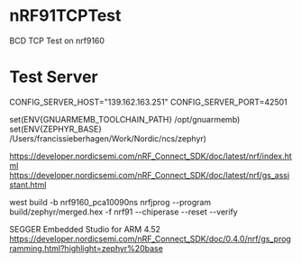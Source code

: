 # nRF91TCPTest
BCD TCP Test on nrf9160 


# Test Server
CONFIG_SERVER_HOST="139.162.163.251"
CONFIG_SERVER_PORT=42501

set(ENV{GNUARMEMB_TOOLCHAIN_PATH} /opt/gnuarmemb)
set(ENV{ZEPHYR_BASE} /Users/francissieberhagen/Work/Nordic/ncs/zephyr)

https://developer.nordicsemi.com/nRF_Connect_SDK/doc/latest/nrf/index.html
https://developer.nordicsemi.com/nRF_Connect_SDK/doc/latest/nrf/gs_assistant.html

west build -b nrf9160_pca10090ns
nrfjprog --program build/zephyr/merged.hex -f nrf91 --chiperase --reset --verify

SEGGER Embedded Studio for ARM 4.52
https://developer.nordicsemi.com/nRF_Connect_SDK/doc/0.4.0/nrf/gs_programming.html?highlight=zephyr%20base
